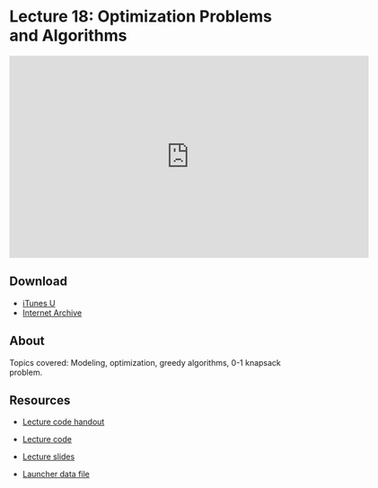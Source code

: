 # Lecture 18: Optimization Problems and Algorithms

<iframe width="640" height="360" src="http://www.youtube.com/embed/BRjwkgQct28?feature=player_detailpage" frameborder="0" allowfullscreen></iframe>

## Download

- [iTunes U](http://itunes.apple.com/us/itunes-u/lecture-18-optimization-problems/id499270153?i=110101044)
- [Internet Archive](http://www.archive.org/download/MIT6.00SCS11/MIT6_00SCS11_lec18_300k.mp4)

## About

Topics covered: Modeling, optimization, greedy algorithms, 0-1 knapsack problem.



## Resources

- [Lecture code handout](http://ocw.mit.edu/courses/electrical-engineering-and-computer-science/6-00sc-introduction-to-computer-science-and-programming-spring-2011/unit-2/lecture-18-optimization-problems-and-algorithms/MIT6_00SCS11_lec18.pdf)

- [Lecture code](http://ocw.mit.edu/courses/electrical-engineering-and-computer-science/6-00sc-introduction-to-computer-science-and-programming-spring-2011/unit-2/lecture-18-optimization-problems-and-algorithms/lec18.py)

- [Lecture slides](http://ocw.mit.edu/courses/electrical-engineering-and-computer-science/6-00sc-introduction-to-computer-science-and-programming-spring-2011/unit-2/lecture-18-optimization-problems-and-algorithms/MIT6_00SCS11_lec18_slides.pdf)

- [Launcher data file](http://ocw.mit.edu/courses/electrical-engineering-and-computer-science/6-00sc-introduction-to-computer-science-and-programming-spring-2011/unit-2/lecture-18-optimization-problems-and-algorithms/lec18_launcher.txt)



<script>
function hide(id)
{
    document.getElementById(id).style.display = 'none';
}

function show(id)
{
    document.getElementById(id).style.display = 'block';
}
</script>



